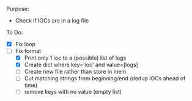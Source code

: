 Purpose:
 - Check if IOCs are in a log file  

To Do:
 - [x] Fix loop
 - [ ] Fix format
    - [x] Print only 1 ioc to a (possible) list of logs 
    - [x] Create dict where key='ioc' and value=[logs]
    - [ ] Create new file rather than store in mem
    - [ ] Cut matching strings from beginning/end (dedup IOCs ahead of time)
    - [ ] remove keys with no value (empty list)

